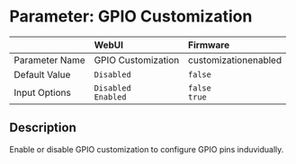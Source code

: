 # Parameter: GPIO Customization

|                   | WebUI               | Firmware
|:---               |:---                 |:----
| Parameter Name    | GPIO Customization  | customizationenabled
| Default Value     | `Disabled`          | `false`
| Input Options     | `Disabled`<br>`Enabled` | `false`<br>`true` 



## Description

Enable or disable GPIO customization to configure GPIO pins induvidually.

